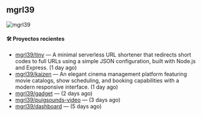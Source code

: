 ## mgrl39 
<p align="left"> <img src="https://komarev.com/ghpvc/?username=mgrbl&label=Profile%20views&color=0e75b6&style=flat" alt="mgrl39" /> </p>












#### 🛠 Proyectos recientes

- [mgrl39/tiny](https://github.com/mgrl39/tiny) —  A minimal serverless URL shortener that redirects short codes to full URLs using a simple JSON configuration, built with Node.js and Express. (1 day ago)
- [mgrl39/kaizen](https://github.com/mgrl39/kaizen) — An elegant cinema management platform featuring movie catalogs, show scheduling, and booking capabilities with a modern responsive interface. (1 day ago)
- [mgrl39/gadget](https://github.com/mgrl39/gadget) —  (2 days ago)
- [mgrl39/puigsounds-video](https://github.com/mgrl39/puigsounds-video) —  (3 days ago)
- [mgrl39/dashboard](https://github.com/mgrl39/dashboard) —  (5 days ago)




